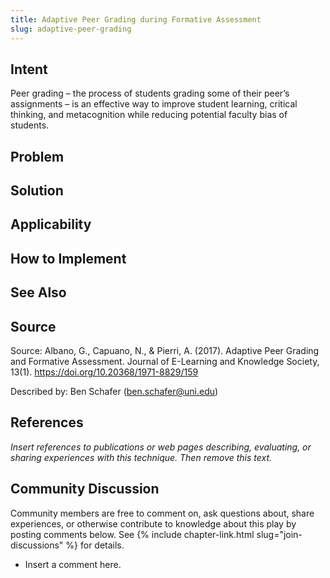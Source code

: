 ```yaml
---
title: Adaptive Peer Grading during Formative Assessment
slug: adaptive-peer-grading
---
```


## Intent

Peer grading – the process of students grading some of their peer’s assignments – is an effective way to improve student learning, critical thinking, and metacognition while reducing potential faculty bias of students.

## Problem


## Solution


## Applicability


## How to Implement

 

## See Also


## Source

Source: Albano, G., Capuano, N., & Pierri, A. (2017). Adaptive Peer Grading and Formative Assessment. Journal of E-Learning and Knowledge Society, 13(1). https://doi.org/10.20368/1971-8829/159

Described by: Ben Schafer (ben.schafer@uni.edu)

## References

_Insert references to publications or web pages describing, evaluating, or
sharing experiences with this technique. Then remove this text._


## Community Discussion

Community members are free to comment on, ask questions about, share
experiences, or otherwise contribute to knowledge about this play by
posting comments below.
See {% include chapter-link.html slug="join-discussions" %} for details.

* Insert a comment here.


